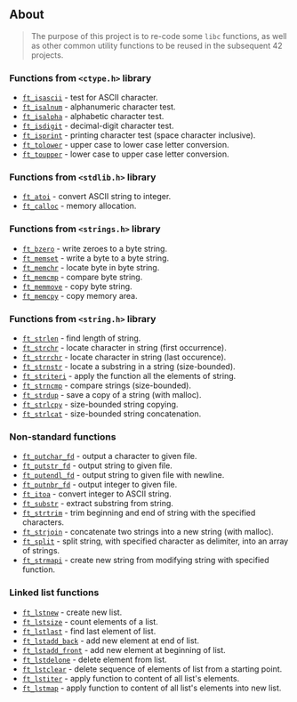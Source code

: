 ## About

>The purpose of this project is to re-code some `libc` functions, as well as other common utility functions to be reused in the subsequent 42 projects.

### Functions from `<ctype.h>` library

* [`ft_isascii`](./ft_isascii.c)		- test for ASCII character.
* [`ft_isalnum`](./ft_isalnum.c)			- alphanumeric character test.
* [`ft_isalpha`](./ft_isalpha.c)			- alphabetic character test.
* [`ft_isdigit`](./ft_isdigit.c)			- decimal-digit character test.
* [`ft_isprint`](./ft_isprint.c)			- printing character test (space character inclusive).
* [`ft_tolower`](./ft_tolower.c)			- upper case to lower case letter conversion.
* [`ft_toupper`](./ft_toupper.c)			- lower case to upper case letter conversion.

### Functions from `<stdlib.h>` library

* [`ft_atoi`](./ft_atoi.c)		- convert ASCII string to integer.
* [`ft_calloc`](./ft_calloc.c)	- memory allocation.

### Functions from `<strings.h>` library

* [`ft_bzero`](./ft_bzero.c)		- write zeroes to a byte string.
* [`ft_memset`](./ft_memset.c)		- write a byte to a byte string.
* [`ft_memchr`](./ft_memchr.c)		- locate byte in byte string.
* [`ft_memcmp`](./ft_memcmp.c)		- compare byte string.
* [`ft_memmove`](./ft_memmove.c)	- copy byte string.
* [`ft_memcpy`](./ft_memcpy.c)		- copy memory area.

### Functions from `<string.h>` library

* [`ft_strlen`](./ft_strlen.c)				- find length of string.
* [`ft_strchr`](./ft_strchr.c)				- locate character in string (first occurrence).
* [`ft_strrchr`](./ft_strrchr.c)			- locate character in string (last occurence).
* [`ft_strnstr`](./ft_strnstr.c)			- locate a substring in a string (size-bounded).
* [`ft_striteri`](./ft_striteri.c)			- apply the function all the elements of string.
* [`ft_strncmp`](./ft_strncmp.c)			- compare strings (size-bounded).
* [`ft_strdup`](./ft_strdup.c)				- save a copy of a string (with malloc).
* [`ft_strlcpy`](./ft_strlcpy.c)			- size-bounded string copying.
* [`ft_strlcat`](./ft_strlcat.c)			- size-bounded string concatenation.

### Non-standard functions

* [`ft_putchar_fd`](./ft_putchar_fd.c)		- output a character to given file.
* [`ft_putstr_fd`](./ft_putstr_fd.c)		- output string to given file.
* [`ft_putendl_fd`](./ft_putendl_fd.c)		- output string to given file with newline.
* [`ft_putnbr_fd`](./ft_putnbr_fd.c)		- output integer to given file.
* [`ft_itoa`](./ft_itoa.c)					- convert integer to ASCII string.
* [`ft_substr`](./ft_substr.c)				- extract substring from string.
* [`ft_strtrim`](./ft_strtrim.c)			- trim beginning and end of string with the specified characters.
* [`ft_strjoin`](./ft_strjoin.c)			- concatenate two strings into a new string (with malloc).
* [`ft_split`](./ft_split.c)				- split string, with specified character as delimiter, into an array of strings.
* [`ft_strmapi`](./ft_strmapi.c)			- create new string from modifying string with specified function.

### Linked list functions

* [`ft_lstnew`](./ft_lstnew.c)				- create new list.
* [`ft_lstsize`](./ft_lstsize.c)			- count elements of a list.
* [`ft_lstlast`](./ft_lstlast.c)			- find last element of list.
* [`ft_lstadd_back`](./ft_lstadd_back.c)	- add new element at end of list.
* [`ft_lstadd_front`](./ft_lstadd_front.c)	- add new element at beginning of list.
* [`ft_lstdelone`](./ft_lstdelone.c)		- delete element from list.
* [`ft_lstclear`](./ft_lstclear.c)			- delete sequence of elements of list from a starting point.
* [`ft_lstiter`](./ft_lstiter.c)			- apply function to content of all list's elements.
* [`ft_lstmap`](./ft_lstmap.c)				- apply function to content of all list's elements into new list.
